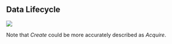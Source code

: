 ##  Data Lifecycle
![](/images/data/data_life_cycle.png) <!-- .element width="50%" data-src="/images/data/data_life_cycle.png" -->

Note that *Create* could be more accurately described as *Acquire*.
